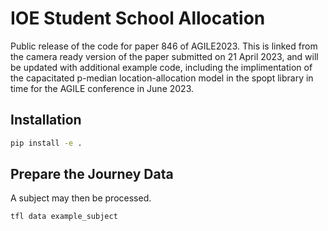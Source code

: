 # IOE Student School Allocation

Public release of the code for paper 846 of AGILE2023. This is linked from the camera ready version of the paper submitted on 21 April 2023, and will be updated with additional example code, including the implimentation of the capacitated p-median location-allocation model in the spopt library in time for the AGILE conference in June 2023. 

## Installation

```sh
pip install -e .
```

## Prepare the Journey Data

A subject may then be processed.

```sh
tfl data example_subject
```
